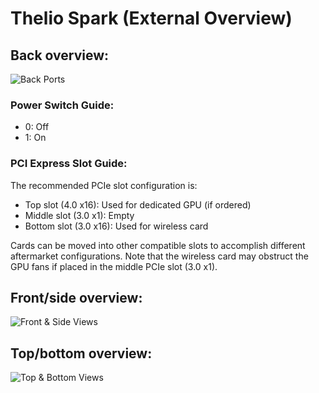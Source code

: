 # Thelio Spark (External Overview)

## Back overview:

![Back Ports](./img/ports-back.webp)

### Power Switch Guide:

- 0: Off
- 1: On

### PCI Express Slot Guide:

The recommended PCIe slot configuration is:

- Top slot (4.0 x16): Used for dedicated GPU (if ordered)
- Middle slot (3.0 x1): Empty
- Bottom slot (3.0 x16): Used for wireless card

Cards can be moved into other compatible slots to accomplish different aftermarket configurations. Note that the wireless card may obstruct the GPU fans if placed in the middle PCIe slot (3.0 x1).

## Front/side overview:

![Front & Side Views](./img/ports-front-sides.webp)

## Top/bottom overview:

![Top & Bottom Views](./img/ports-top-bottom.webp)

